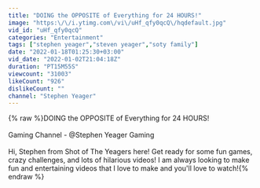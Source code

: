 ```yaml
---
title: "DOING the OPPOSITE of Everything for 24 HOURS!"
image: "https:\/\/i.ytimg.com\/vi\/uHf_qfy0qcQ\/hqdefault.jpg"
vid_id: "uHf_qfy0qcQ"
categories: "Entertainment"
tags: ["stephen yeager","steven yeager","soty family"]
date: "2022-01-18T01:25:30+03:00"
vid_date: "2022-01-02T21:04:18Z"
duration: "PT15M55S"
viewcount: "31003"
likeCount: "926"
dislikeCount: ""
channel: "Stephen Yeager"
---
```

{% raw %}DOING the OPPOSITE of Everything for 24 HOURS!<br /><br />Gaming Channel - @Stephen Yeager Gaming <br /><br />Hi, Stephen from Shot of The Yeagers here! Get ready for some fun games, crazy challenges, and lots of hilarious videos! I am always looking to make fun and entertaining videos that I love to make and you'll love to watch!{% endraw %}
